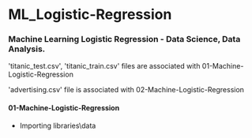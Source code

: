 # ML_Logistic-Regression

### Machine Learning Logistic Regression - Data Science, Data Analysis. 

'titanic_test.csv', 'titanic_train.csv' files are associated with 01-Machine-Logistic-Regression

'advertising.csv' file is associated with 02-Machine-Logistic-Regression


#### 01-Machine-Logistic-Regression
- Importing libraries\data

